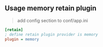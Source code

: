 ## Usage memory retain plugin
> add config section to conf/app.ini
``` ini
[retain]
; define retain plugin provider is memory
plugin = memory
```